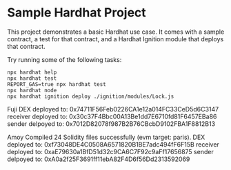 # Sample Hardhat Project

This project demonstrates a basic Hardhat use case. It comes with a sample contract, a test for that contract, and a Hardhat Ignition module that deploys that contract.

Try running some of the following tasks:

```shell
npx hardhat help
npx hardhat test
REPORT_GAS=true npx hardhat test
npx hardhat node
npx hardhat ignition deploy ./ignition/modules/Lock.js
```
Fuji
DEX deployed to: 0x74711F56Feb0226CA1e12a014FC33CeD5d6C3147
receiver deployed to: 0x30c37F4Bbc00A13Be1dd7E6710fd81F6457EBa86
sender delpoyed to:  0x7012D82078f987B2B76CBcbD9102FBA1F8812B13


Amoy
Compiled 24 Solidity files successfully (evm target: paris).
DEX deployed to: 0xf73048DE4C0508A6571820B1BE7adc494fF6F15B
receiver deployed to: 0xaE79630a1BfD51d32c9CA6C7F92c9aFf17656875
sender delpoyed to:  0xA0a2f25F3691ff11ebA82F4D6f56Dd2313592069